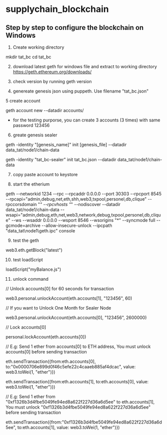 # supplychain_blockchain

## Step by step to configure the blockchain on Windows

1. Create working directory

mkdir tat_bc
cd tat_bc

2. download latest geth for windows file and extract to working directory
https://geth.ethereum.org/downloads/

3. check version by running
geth version

4. genereate genesis json using puppeth. Use filename "tat_bc.json"

5 create account

geth account new --datadir accounts/

* for the testing purporse, you can create 3 accounts (3 times) with same password 123456

6. greate genesis sealer

geth -identity "[genesis_name]" init [genesis_file] --datadir data_tat/node1/chain-data

geth -identity "tat_bc-sealer" init tat_bc.json --datadir data_tat/node1/chain-data

7. copy paste account to keystore

8. start the etherium

geth --networkid 1234 --rpc --rpcaddr 0.0.0.0 --port 30303 --rpcport 8545 --rpcapi="admin,debug,net,eth,shh,web3,txpool,personel,db,clique" --rpccorsdomain "*" --rpcvhosts "*" --nodiscover --datadir data_tat/node1/chain-data --wsapi="admin,debug,eth,net,web3,network,debug,txpool,personel,db,clique" --ws --wsaddr 0.0.0.0 --wsport 8546 --wsorigins "*" --syncmode full --gcmode=archive --allow-insecure-unlock --ipcpath "data_tat\node1\geth.ipc" console 

9. test the geth

web3.eth.getBlock("latest")

10. test loadScript

loadScript("myBalance.js")

11. unlock command

// Unlock accounts[0] for 60 seconds for transaction

web3.personal.unlockAccount(eth.accounts[1], "123456", 60)

// If you want to Unlock One Month for Sealer Node

web3.personal.unlockAccount(eth.accounts[0], "123456", 2600000)

// Lock accounts[0]

personal.lockAccount(eth.accounts[0])


// E.g: Send 1 ether from accounts[0] to ETH address, You must unlock accounts[0] before sending transaction

eth.sendTransaction({from:eth.accounts[0], to:"0x0000706e899d0f46c5efe22c4caaeb885af4dcac", value: web3.toWei(1, "ether")})

eth.sendTransaction({from:eth.accounts[1], to:eth.accounts[0], value: web3.toWei(1, "ether")})

// E.g: Send 1 ether from "0xf1326b3d4fbe5049fe94ed8a622f227d36a6d5ee" to eth.accounts[1], You must unlock "0xf1326b3d4fbe5049fe94ed8a622f227d36a6d5ee" before sending transaction

eth.sendTransaction({from:"0xf1326b3d4fbe5049fe94ed8a622f227d36a6d5ee", to:eth.accounts[1], value: web3.toWei(1, "ether")})


